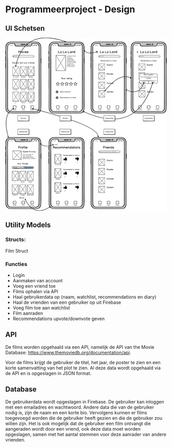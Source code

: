 # Programmeerproject - Design

## UI Schetsen
![UI Schetsen](docs/UISketch.png)

## Utility Models
### Structs:
Film Struct

### Functies
* Login
* Aanmaken van account
* Voeg een vriend toe
* Films ophalen via API
* Haal gebruikerdata op (naam, watchlist, recommendations en diary)
* Haal de vrienden van een gebruiker op uit Firebase
* Voeg film toe aan watchlist
* Film aanraden
* Recommendations upvote/downvote geven

## API
De films worden opgehaald via een API, namelijk de API van the Movie Database: 
https://www.themoviedb.org/documentation/api.

Voor de films krijgt de gebruiker de titel, het jaar, de poster te zien en een korte samenvatting van het plot te zien. Al deze data wordt opgehaald via de API en is opgeslagen in JSON format. 

## Database
De gebruikerdata wordt opgeslagen in Firebase. De gebruiker kan inloggen met een emailadres en wachtwoord. Andere data die van de gebruiker nodig is, zijn de naam en een korte bio. Vervolgens kunnen er films toegevoegd worden die de gebruiker heeft gezien en die de gebruiker zou willen zijn. Het is ook mogelijk dat de gebruiker een film ontvangt die aangeraden wordt door een vriend, ook deze data moet worden opgeslagen, samen met het aantal stemmen voor deze aanrader van andere vrienden. 
